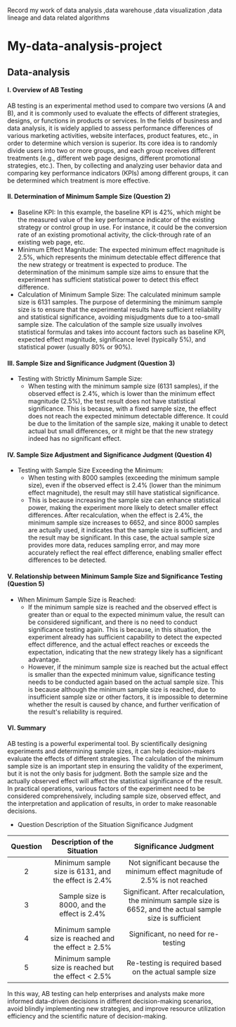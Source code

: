 Record my work of data analysis ,data warehouse ,data visualization ,data lineage and data related algorithms
# My-data-analysis-project
## Data-analysis



#### I. Overview of AB Testing
AB testing is an experimental method used to compare two versions (A and B), and it is commonly used to evaluate the effects of different strategies, designs, or functions in products or services. In the fields of business and data analysis, it is widely applied to assess performance differences of various marketing activities, website interfaces, product features, etc., in order to determine which version is superior. Its core idea is to randomly divide users into two or more groups, and each group receives different treatments (e.g., different web page designs, different promotional strategies, etc.). Then, by collecting and analyzing user behavior data and comparing key performance indicators (KPIs) among different groups, it can be determined which treatment is more effective.

#### II. Determination of Minimum Sample Size (Question 2)
- Baseline KPI: In this example, the baseline KPI is 42%, which might be the measured value of the key performance indicator of the existing strategy or control group in use. For instance, it could be the conversion rate of an existing promotional activity, the click-through rate of an existing web page, etc.
- Minimum Effect Magnitude: The expected minimum effect magnitude is 2.5%, which represents the minimum detectable effect difference that the new strategy or treatment is expected to produce. The determination of the minimum sample size aims to ensure that the experiment has sufficient statistical power to detect this effect difference.
- Calculation of Minimum Sample Size: The calculated minimum sample size is 6131 samples. The purpose of determining the minimum sample size is to ensure that the experimental results have sufficient reliability and statistical significance, avoiding misjudgments due to a too-small sample size. The calculation of the sample size usually involves statistical formulas and takes into account factors such as baseline KPI, expected effect magnitude, significance level (typically 5%), and statistical power (usually 80% or 90%).

#### III. Sample Size and Significance Judgment (Question 3)
- Testing with Strictly Minimum Sample Size:
  - When testing with the minimum sample size (6131 samples), if the observed effect is 2.4%, which is lower than the minimum effect magnitude (2.5%), the test result does not have statistical significance. This is because, with a fixed sample size, the effect does not reach the expected minimum detectable difference. It could be due to the limitation of the sample size, making it unable to detect actual but small differences, or it might be that the new strategy indeed has no significant effect.

#### IV. Sample Size Adjustment and Significance Judgment (Question 4)
- Testing with Sample Size Exceeding the Minimum:
  - When testing with 8000 samples (exceeding the minimum sample size), even if the observed effect is 2.4% (lower than the minimum effect magnitude), the result may still have statistical significance.
  - This is because increasing the sample size can enhance statistical power, making the experiment more likely to detect smaller effect differences. After recalculation, when the effect is 2.4%, the minimum sample size increases to 6652, and since 8000 samples are actually used, it indicates that the sample size is sufficient, and the result may be significant. In this case, the actual sample size provides more data, reduces sampling error, and may more accurately reflect the real effect difference, enabling smaller effect differences to be detected.

#### V. Relationship between Minimum Sample Size and Significance Testing (Question 5)
- When Minimum Sample Size is Reached:
  - If the minimum sample size is reached and the observed effect is greater than or equal to the expected minimum value, the result can be considered significant, and there is no need to conduct significance testing again. This is because, in this situation, the experiment already has sufficient capability to detect the expected effect difference, and the actual effect reaches or exceeds the expectation, indicating that the new strategy likely has a significant advantage.
  - However, if the minimum sample size is reached but the actual effect is smaller than the expected minimum value, significance testing needs to be conducted again based on the actual sample size. This is because although the minimum sample size is reached, due to insufficient sample size or other factors, it is impossible to determine whether the result is caused by chance, and further verification of the result's reliability is required.

#### VI. Summary
AB testing is a powerful experimental tool. By scientifically designing experiments and determining sample sizes, it can help decision-makers evaluate the effects of different strategies. The calculation of the minimum sample size is an important step in ensuring the validity of the experiment, but it is not the only basis for judgment. Both the sample size and the actually observed effect will affect the statistical significance of the result. In practical operations, various factors of the experiment need to be considered comprehensively, including sample size, observed effect, and the interpretation and application of results, in order to make reasonable decisions.

- Question	Description of the Situation	Significance Judgment

| Question	| Description of the Situation	| Significance Judgment| 
| :---: | :---: | :---: |
| 2	| Minimum sample size is 6131, and the effect is 2.4%	| Not significant because the minimum effect magnitude of 2.5% is not reached| 
| 3	| Sample size is 8000, and the effect is 2.4%	| Significant. After recalculation, the minimum sample size is 6652, and the actual sample size is sufficient| 
| 4	| Minimum sample size is reached and the effect ≥ 2.5%	| Significant, no need for re-testing| 
| 5	| Minimum sample size is reached but the effect < 2.5%	| Re-testing is required based on the actual sample size| 


In this way, AB testing can help enterprises and analysts make more informed data-driven decisions in different decision-making scenarios, avoid blindly implementing new strategies, and improve resource utilization efficiency and the scientific nature of decision-making.